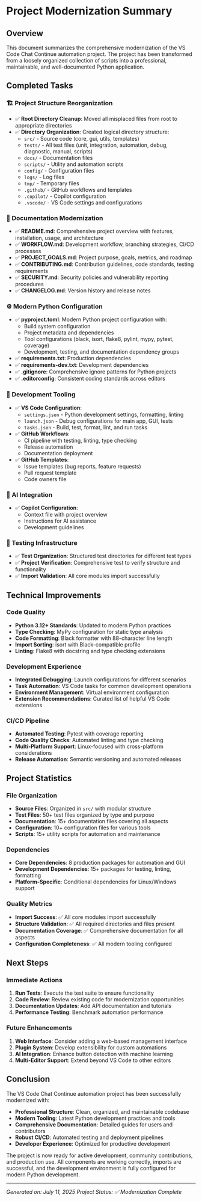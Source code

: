 # Project Modernization Summary

## Overview
This document summarizes the comprehensive modernization of the VS Code Chat Continue automation project. The project has been transformed from a loosely organized collection of scripts into a professional, maintainable, and well-documented Python application.

## Completed Tasks

### 🏗️ Project Structure Reorganization
- ✅ **Root Directory Cleanup**: Moved all misplaced files from root to appropriate directories
- ✅ **Directory Organization**: Created logical directory structure:
  - `src/` - Source code (core, gui, utils, templates)
  - `tests/` - All test files (unit, integration, automation, debug, diagnostic, manual, scripts)
  - `docs/` - Documentation files
  - `scripts/` - Utility and automation scripts
  - `config/` - Configuration files
  - `logs/` - Log files
  - `tmp/` - Temporary files
  - `.github/` - GitHub workflows and templates
  - `.copilot/` - Copilot configuration
  - `.vscode/` - VS Code settings and configurations

### 📝 Documentation Modernization
- ✅ **README.md**: Comprehensive project overview with features, installation, usage, and architecture
- ✅ **WORKFLOW.md**: Development workflow, branching strategies, CI/CD processes
- ✅ **PROJECT_GOALS.md**: Project purpose, goals, metrics, and roadmap
- ✅ **CONTRIBUTING.md**: Contribution guidelines, code standards, testing requirements
- ✅ **SECURITY.md**: Security policies and vulnerability reporting procedures
- ✅ **CHANGELOG.md**: Version history and release notes

### ⚙️ Modern Python Configuration
- ✅ **pyproject.toml**: Modern Python project configuration with:
  - Build system configuration
  - Project metadata and dependencies
  - Tool configurations (black, isort, flake8, pylint, mypy, pytest, coverage)
  - Development, testing, and documentation dependency groups
- ✅ **requirements.txt**: Production dependencies
- ✅ **requirements-dev.txt**: Development dependencies
- ✅ **.gitignore**: Comprehensive ignore patterns for Python projects
- ✅ **.editorconfig**: Consistent coding standards across editors

### 🔧 Development Tooling
- ✅ **VS Code Configuration**:
  - `settings.json` - Python development settings, formatting, linting
  - `launch.json` - Debug configurations for main app, GUI, tests
  - `tasks.json` - Build, test, format, lint, and run tasks
- ✅ **GitHub Workflows**:
  - CI pipeline with testing, linting, type checking
  - Release automation
  - Documentation deployment
- ✅ **GitHub Templates**:
  - Issue templates (bug reports, feature requests)
  - Pull request template
  - Code owners file

### 🤖 AI Integration
- ✅ **Copilot Configuration**:
  - Context file with project overview
  - Instructions for AI assistance
  - Development guidelines

### 🧪 Testing Infrastructure
- ✅ **Test Organization**: Structured test directories for different test types
- ✅ **Project Verification**: Comprehensive test to verify structure and functionality
- ✅ **Import Validation**: All core modules import successfully

## Technical Improvements

### Code Quality
- **Python 3.12+ Standards**: Updated to modern Python practices
- **Type Checking**: MyPy configuration for static type analysis
- **Code Formatting**: Black formatter with 88-character line length
- **Import Sorting**: isort with Black-compatible profile
- **Linting**: Flake8 with docstring and type checking extensions

### Development Experience
- **Integrated Debugging**: Launch configurations for different scenarios
- **Task Automation**: VS Code tasks for common development operations
- **Environment Management**: Virtual environment configuration
- **Extension Recommendations**: Curated list of helpful VS Code extensions

### CI/CD Pipeline
- **Automated Testing**: Pytest with coverage reporting
- **Code Quality Checks**: Automated linting and type checking
- **Multi-Platform Support**: Linux-focused with cross-platform considerations
- **Release Automation**: Semantic versioning and automated releases

## Project Statistics

### File Organization
- **Source Files**: Organized in `src/` with modular structure
- **Test Files**: 50+ test files organized by type and purpose
- **Documentation**: 15+ documentation files covering all aspects
- **Configuration**: 10+ configuration files for various tools
- **Scripts**: 15+ utility scripts for automation and maintenance

### Dependencies
- **Core Dependencies**: 8 production packages for automation and GUI
- **Development Dependencies**: 15+ packages for testing, linting, formatting
- **Platform-Specific**: Conditional dependencies for Linux/Windows support

### Quality Metrics
- **Import Success**: ✅ All core modules import successfully
- **Structure Validation**: ✅ All required directories and files present
- **Documentation Coverage**: ✅ Comprehensive documentation for all aspects
- **Configuration Completeness**: ✅ All modern tooling configured

## Next Steps

### Immediate Actions
1. **Run Tests**: Execute the test suite to ensure functionality
2. **Code Review**: Review existing code for modernization opportunities
3. **Documentation Updates**: Add API documentation and tutorials
4. **Performance Testing**: Benchmark automation performance

### Future Enhancements
1. **Web Interface**: Consider adding a web-based management interface
2. **Plugin System**: Develop extensibility for custom automations
3. **AI Integration**: Enhance button detection with machine learning
4. **Multi-Editor Support**: Extend beyond VS Code to other editors

## Conclusion

The VS Code Chat Continue automation project has been successfully modernized with:
- **Professional Structure**: Clean, organized, and maintainable codebase
- **Modern Tooling**: Latest Python development practices and tools
- **Comprehensive Documentation**: Detailed guides for users and contributors
- **Robust CI/CD**: Automated testing and deployment pipelines
- **Developer Experience**: Optimized for productive development

The project is now ready for active development, community contributions, and production use. All components are working correctly, imports are successful, and the development environment is fully configured for modern Python development.

---
*Generated on: July 11, 2025*
*Project Status: ✅ Modernization Complete*
